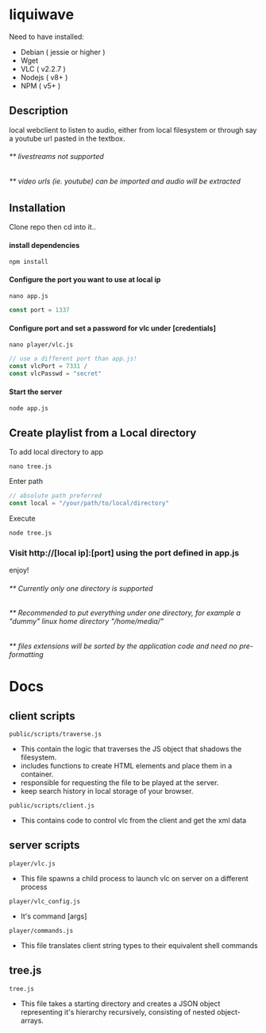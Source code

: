 # liquiwave
Need to have installed:
- Debian ( jessie or higher )
- Wget
- VLC ( v2.2.7 )
- Nodejs ( v8+ )
- NPM ( v5+ ) 

## Description
local webclient to listen to audio, either from local filesystem or through say a youtube url pasted in the textbox.

###### ** livestreams not supported
###### ** video urls (ie. youtube) can be imported and audio will be extracted

## Installation

Clone repo then cd into it..
#### install dependencies
```
npm install
```
#### Configure the port you want to use at local ip
```
nano app.js
```
```js
const port = 1337
```
#### Configure port and set a password for vlc under [credentials]
```
nano player/vlc.js
```
```js
// use a different port than app.js!
const vlcPort = 7331 /
const vlcPasswd = "secret"
```
#### Start the server 
```
node app.js
```

## Create playlist from a Local directory
To add local directory to app
```
nano tree.js
```
Enter path
```js
// absolute path preferred
const local = "/your/path/to/local/directory" 
```
Execute
```
node tree.js
```
### Visit http://[local ip]:[port] using the port defined in app.js


enjoy!

###### ** Currently only one directory is supported
###### ** Recommended to put everything under one directory, for example a "dummy" linux home directory "/home/media/"
###### ** files extensions will be sorted by the application code and need no pre-formatting
# Docs

## client scripts
```
public/scripts/traverse.js
```
- This contain the logic that traverses the JS object that shadows the filesystem.
- includes functions to create HTML elements and place them in a container. 
- responsible for requesting the file to be played at the server.
- keep search history in local storage of your browser.
```
public/scripts/client.js
```
- This contains code to control vlc from the client and get the xml data

## server scripts
```
player/vlc.js
```
- This file spawns a child process to launch vlc on server on a different process
```
player/vlc_config.js
```
- It's command [args]
```
player/commands.js
```
- This file translates client string types to their equivalent shell commands
## tree.js
```
tree.js
```

- This file takes a starting directory and creates a JSON object representing it's hierarchy recursively, consisting of nested object-arrays.

